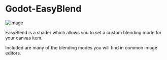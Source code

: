 # Godot-EasyBlend
![image](https://user-images.githubusercontent.com/1023003/40279962-da913c82-5c11-11e8-8a89-3802dd6e5ede.png)

EasyBlend is a shader which allows you to set a custom blending mode for your canvas item.

Included are many of the blending modes you will find in common image editors.
